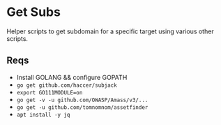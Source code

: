 # Get Subs

Helper scripts to get subdomain for a specific target using various other scripts.

## Reqs
- Install GOLANG && configure GOPATH
- ```go get github.com/haccer/subjack```
- ```export GO111MODULE=on```
- ```go get -v -u github.com/OWASP/Amass/v3/...```
- ```go get -u github.com/tomnomnom/assetfinder```
- ```apt install -y jq```

